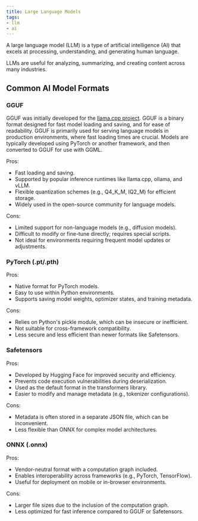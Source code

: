 ```yaml
---
title: Large Language Models
tags:
- llm
- ai
---
```


A large language model (LLM) is a type of artificial intelligence (AI) that excels at processing, understanding, and generating human language. 
<!--more-->
LLMs are useful for analyzing, summarizing, and creating content across many industries.


## Common AI Model Formats

### GGUF

GGUF was initially developed for the [llama.cpp project](https://github.com/ggml-org/llama.cpp). 
GGUF is a binary format designed for fast model loading and saving, and for ease of readability. 
GGUF is primarily used for serving language models in production environments, where fast loading times are crucial.
Models are typically developed using PyTorch or another framework, and then converted to GGUF for use with GGML.

Pros:
* Fast loading and saving.
* Supported by popular inference runtimes like llama.cpp, ollama, and vLLM.
* Flexible quantization schemes (e.g., Q4_K_M, IQ2_M) for efficient storage.
* Widely used in the open-source community for language models.

Cons:
* Limited support for non-language models (e.g., diffusion models).
* Difficult to modify or fine-tune directly; requires special scripts.
* Not ideal for environments requiring frequent model updates or adjustments.

### PyTorch (.pt/.pth)

Pros:
* Native format for PyTorch models.
* Easy to use within Python environments.
* Supports saving model weights, optimizer states, and training metadata.

Cons:
* Relies on Python's pickle module, which can be insecure or inefficient.
* Not suitable for cross-framework compatibility.
* Less secure and less efficient than newer formats like Safetensors.

### Safetensors

Pros:
* Developed by Hugging Face for improved security and efficiency.
* Prevents code execution vulnerabilities during deserialization.
* Used as the default format in the transformers library.
* Easier to modify and manage metadata (e.g., tokenizer configurations).

Cons:
* Metadata is often stored in a separate JSON file, which can be inconvenient.
* Less flexible than ONNX for complex model architectures.

### ONNX (.onnx)

Pros:
* Vendor-neutral format with a computation graph included.
* Enables interoperability across frameworks (e.g., PyTorch, TensorFlow).
* Useful for deployment on mobile or in-browser environments.

Cons:
* Larger file sizes due to the inclusion of the computation graph.
* Less optimized for fast inference compared to GGUF or Safetensors.